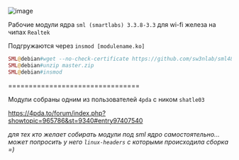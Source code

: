 ![image](https://github.com/sw3nlab/sml482hd/blob/master/MODULES/Screenshot_20211217-031358_Termius.png)

Рабочие модули ядра `sml (smartlabs) 3.3.8-3.3` для wi-fi железа на чипах `Realtek` 

Подгружаются через `insmod [modulename.ko]`

```php
SML@debian#wget --no-check-certificate https://github.com/sw3nlab/sml482hd/archive/refs/heads/master.zip
SML@debian#unzip master.zip
SML@debian#insmod 
```

================================

Модули собраны одним из пользователей `4pda` с ником `shatle03`

https://4pda.to/forum/index.php?showtopic=965786&st=9340#entry97407540


<i> для тех кто желает собирать модули под sml ядро самостоятельно... может попросить у него `linux-headers` с которыми происходила сборка =)</i>

